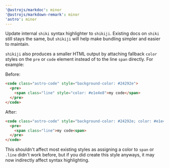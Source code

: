 ```yaml
---
'@astrojs/markdoc': minor
'@astrojs/markdown-remark': minor
'astro': minor
---
```


Update internal `shiki` syntax highlighter to `shikiji`. Existing docs on `shiki` still stays the same, but `shikiji` will help make bundling simpler and easier to maintain.

`shikiji` also produces a smaller HTML output by attaching fallback `color` styles on the `pre` or `code` element instead of to the line `span` directly. For example:

Before:

```html
<code class="astro-code" style="background-color: #24292e">
  <pre>
    <span class="line" style="color: #e1e4e8">my code</span>
  </pre>
</code>
```

After:

```html
<code class="astro-code" style="background-color: #24292e; color: #e1e4e8">
  <pre>
    <span class="line">my code<span>
  </pre>
</code>
```

This shouldn't affect most existing styles as assigning a color to `span` or `.line` didn't work before, but if you did create this style anyways, it may now indirectly affect syntax highlighting. 
